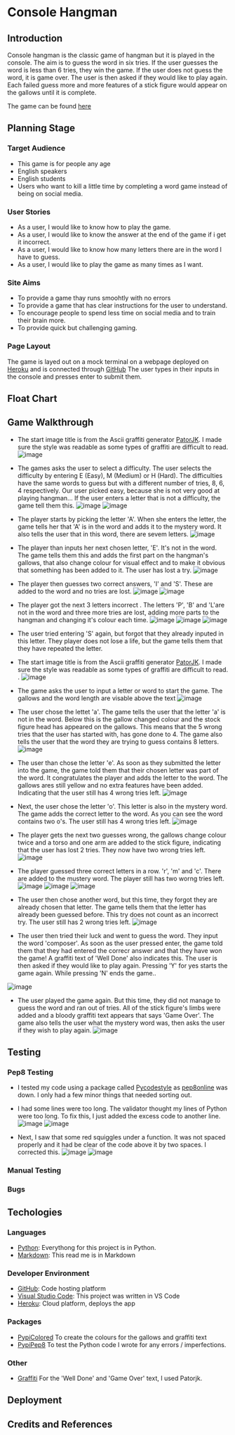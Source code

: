 # Console Hangman

## Introduction
Console hangman is the classic game of hangman but it is played in the console.
The aim is to guess the word in six tries. If the user guesses the word is less than 6 tries, they win the game. If the user does not guess the word, it is game over. The user is then asked if they would like to play again.
Each failed guess more and more features of a stick figure would appear on the gallows until it is complete.

The game can be found [here](https://console-hangman.herokuapp.com/)

## Planning Stage 
### Target Audience 
- This game is for people any age
- English speakers
- English students
- Users who want to kill a little time by completing a word game instead of being on social media.

### User Stories
- As a user, I would like to know how to play the game.
- As a user, I would like to know the answer at the end of the game if i get it incorrect.
- As a user, I would like to know how many letters there are in the word I have to guess.
- As a user, I would like to play the game as many times as I want.

### Site Aims
- To provide a game thay runs smoohtly with no errors
- To provide a game that has clear instructions for the user to understand.
- To encourage people to spend less time on social media and to train their brain more.
- To provide quick but challenging gaming.

### Page Layout
The game is layed out on a mock terminal on a webpage deployed on [Heroku](https://www.heroku.com/) and is connected through [GitHub](https://github.com)
The user types in their inputs in the console and presses enter to submit them. 

## Float Chart

## Game Walkthrough

- The start image title is from the Ascii graffiti generator [PatorJK](http://patorjk.com/software/taag/#p=testall&f=Stop&t=Console%20Hangman). I made sure the style was readable as some types of graffiti are difficult to read.
![image](assets/images/start.png)

- The games asks the user to select a difficulty. The user selects the difficulty by entering E (Easy), M (Medium) or H (Hard).
The difficulties have the same words to guess but with a different number of tries, 8, 6, 4 respectively.
Our user picked easy, because she is not very good at playing hangman...
If the user enters a letter that is not a difficulty, the game tell them this.
![image](assets/images/select_difficulty.png)
![image](assets/images/wrong_difficulty.png)

- The player starts by picking the letter 'A'.
When she enters the letter, the game tells her that 'A' is in the word and adds it to the mystery word.
It also tells the user that in this word, there are sevem letters.
![image](assets/images/first-correct-answer.png)

- The player than inputs her next chosen letter, 'E'. It's not in the word.
The game tells them this and adds the first part on the hangman's gallows, that also change colour for visual effect and to make it obvious that something has been added to it. The user has lost a try.
![image](assets/images/first-wrong-answer.png)

- The player then guesses two correct answers, 'I' and 'S'. These are added to the word and no tries are lost.
![image](assets/images/second-correct-answer.png)
![image](assets/images/third-correct-answer.png)

- The player got the next 3 letters incorrect . The letters 'P', 'B' and 'L'are not in the word and three more tries are lost, adding more parts to the hangman and changing it's colour each time.
![image](assets/images/secoond-wrong-answer.png)
![image](assets/images/third-wrong-answer.png)
![image](assets/images/forth-wrong-answer.png)


- The user tried entering 'S' again, but forgot that they already inputed in this letter. They player does not lose a life, but the game tells them that they have repeated the letter.










- The start image title is from the Ascii graffiti generator [PatorJK](http://patorjk.com/software/taag/#p=testall&f=Stop&t=Console%20Hangman). I made sure the style was readable as some types of graffiti are difficult to read.
.
![image](assets/images/start.png)

- The game asks the user to input a letter or word to start the game. The gallows and the word length are visable above the text
![image](assets/images/enter-word.png)

- The user chose the lettet 'a'. The game tells the user that the letter 'a' is not in the word. Below this is the gallow changed colour and the stock figure head has appeared on the gallows. This means that the 5 wrong tries that the user has started with, has gone done to 4. The game also tells the user that the word they are trying to guess contains 8 letters.
![image](assets/images/first-fail.png)

- The user than chose the letter 'e'. As soon as they submitted the letter into the game, the game told them that their chosen letter was part of the word. It congratulates the player and adds the letter to the word. The gallows ares still yellow and no extra features have been added. Indicating that the user still has 4 wrong tries left.
![image](assets/images/first-correct.png)

- Next, the user chose the letter 'o'. This letter is also in the mystery word. The game adds the correct letter to the word. As you can see the word contains two o's. The user still has 4 wrong tries left.
![image](assets/images/second-correct.png)

- The player gets the next two guesses wrong, the gallows change colour twice and a torso and one arm are added to the stick figure, indicating that the user has lost 2 tries. They now have two wrong tries left.
![image](assets/images/second-third-fail.png)

- The player guessed three correct letters in a row. 'r', 'm' and 'c'. There are added to the mustery word. The player still has two worng tries left.
![image](assets/images/third-correct..png)
![image](assets/images/forth-correct.png)
![image](assets/images/fifth-correct.png)

- The user then chose another word, but this time, they forgot they are already chosen that letter. The game tells them that the letter has already been guessed before. This try does not count as an incorrect try. The user still has 2 wrong tries left.
![image](assets/images/repeated-letter.png)

- The user then tried their luck and went to guess the word. They input the word 'composer'. As soon as the user pressed enter, the game told them that they had entered the correcr answer and that they have won the game! A graffiti text of 'Well Done' also indicates this. The user is then asked if they would like to play again. Pressing 'Y' for yes starts the game again. While pressing 'N' ends the game..

![image](assets/images/game-won.png)

- The user played the game again. But this time, they did not manage to guess the word and ran out of tries.
All of the stick figure's limbs were added and a bloody graffiti text appears that says 'Game Over'. The game also tells the user what the mystery word was, then asks the user if they wish to play again.
![image](assets/images/game-over.png)

## Testing
### Pep8 Testing
- I tested my code using a package called [Pycodestyle](https://pypi.org/project/pycodestyle/) as [pep8online](http://pep8online.com/) was down. I only had a few minor things that needed sorting out.

- I had some lines were too long. The validator thought my lines of Python were too long. To fix this, I just added the excess code to another line.
![image](assets/images/line-too-long.png)
![image](assets/images/line-too-long-fix.png)

- Next, I saw that some red squiggles under a function. It was not spaced properly and it had be clear of the code above it by two spaces. I corrected this.
![image](assets/images/function-error.png)
![image](assets/images/function-error-fix.png)

### Manual Testing


### Bugs

## Techologies 
### Languages
- [Python](https://www.python.org/): Everythong for this project is in Python.
- [Markdown](https://www.markdownguide.org/basic-syntax/): This read me is in Markdown

### Developer Environment
- [GitHub](https://github.com/): Code hosting platform 
- [Visual Studio Code](https://code.visualstudio.com/): This project was written in VS Code
- [Heroku](heroku.com): Cloud platform, deploys the app

### Packages
- [PypiColored](https://pypi.org/project/colored/) To create the colours for the gallows and graffiti text 
- [PypiPep8](https://pypi.org/project/pep8/) To test the Python code I wrote for any errors / imperfections.

### Other
- [Graffiti](https://patorjk.com/software/taag/#p=display&f=Graffiti&t=Type%20Something%20) For the 'Well Done' and 'Game Over' text, I used Patorjk.
## Deployment

## Credits and References